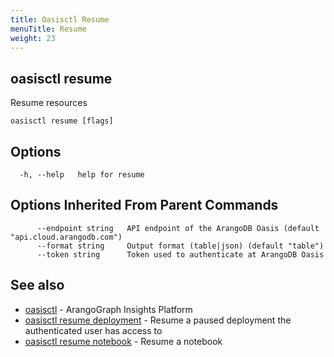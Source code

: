 ```yaml
---
title: Oasisctl Resume
menuTitle: Resume
weight: 23
---
```

## oasisctl resume

Resume resources

```
oasisctl resume [flags]
```

## Options
```
  -h, --help   help for resume
```

## Options Inherited From Parent Commands
```
      --endpoint string   API endpoint of the ArangoDB Oasis (default "api.cloud.arangodb.com")
      --format string     Output format (table|json) (default "table")
      --token string      Token used to authenticate at ArangoDB Oasis
```

## See also
* [oasisctl](../options.md)	 - ArangoGraph Insights Platform
* [oasisctl resume deployment](resume-deployment.md)	 - Resume a paused deployment the authenticated user has access to
* [oasisctl resume notebook](resume-notebook.md)	 - Resume a notebook

